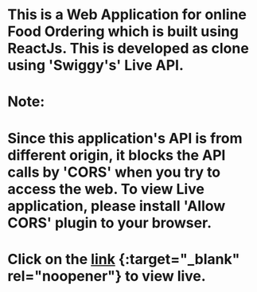 # This is a Web Application for online Food Ordering which is built using ReactJs. This is developed as clone using 'Swiggy's' Live API.

# Note:

# Since this application's API is from different origin, it blocks the API calls by 'CORS' when you try to access the web. To view Live application, please install 'Allow CORS' plugin to your browser.

# Click on the [link](https://hey-foodie.netlify.app/) {:target="\_blank" rel="noopener"} to view live.
